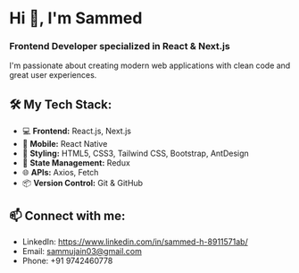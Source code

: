 # Hi 👋, I'm Sammed
### Frontend Developer specialized in React & Next.js

I'm passionate about creating modern web applications with clean code and great user experiences.

## 🛠️ My Tech Stack:

- 💻 **Frontend:** React.js, Next.js
- 📱 **Mobile:** React Native
- 🎨 **Styling:** HTML5, CSS3, Tailwind CSS, Bootstrap, AntDesign
- 🔧 **State Management:** Redux
- 🌐 **APIs:** Axios, Fetch
- 📦 **Version Control:** Git & GitHub


## 📫 Connect with me:
- LinkedIn: https://www.linkedin.com/in/sammed-h-8911571ab/
- Email: sammujain03@gmail.com
- Phone: +91 9742460778
